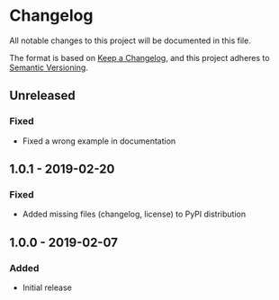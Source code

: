 # Changelog

All notable changes to this project will be documented in this file.

The format is based on [Keep a Changelog](https://keepachangelog.com/en/1.0.0/),
and this project adheres to [Semantic Versioning](https://semver.org/spec/v2.0.0.html).

## Unreleased

### Fixed

- Fixed a wrong example in documentation

## 1.0.1 - 2019-02-20

### Fixed

- Added missing files (changelog, license) to PyPI distribution

## 1.0.0 - 2019-02-07

### Added

- Initial release
